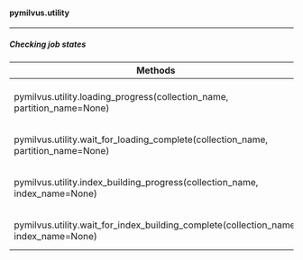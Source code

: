 #### pymilvus.utility

---



##### Checking job states

| Methods                                                      | Descriptions                                 |
| ------------------------------------------------------------ | -------------------------------------------- |
| pymilvus.utility.loading_progress(collection_name, partition_name=None) | Show # loaded entities vs. # total entities  |
| pymilvus.utility.wait_for_loading_complete(collection_name, partition_name=None) | Block until loading is done.                 |
| pymilvus.utility.index_building_progress(collection_name, index_name=None) | Show # indexed entities vs. # total entities |
| pymilvus.utility.wait_for_index_building_complete(collection_name, index_name=None) | Block until building is done.                |

